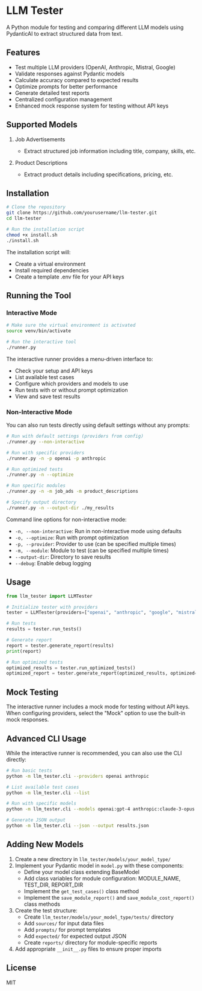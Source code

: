 # LLM Tester

A Python module for testing and comparing different LLM models using PydanticAI to extract structured data from text. 

## Features

- Test multiple LLM providers (OpenAI, Anthropic, Mistral, Google)
- Validate responses against Pydantic models
- Calculate accuracy compared to expected results
- Optimize prompts for better performance
- Generate detailed test reports
- Centralized configuration management
- Enhanced mock response system for testing without API keys

## Supported Models

1. Job Advertisements
   - Extract structured job information including title, company, skills, etc.

2. Product Descriptions
   - Extract product details including specifications, pricing, etc.

## Installation

```bash
# Clone the repository
git clone https://github.com/yourusername/llm-tester.git
cd llm-tester

# Run the installation script
chmod +x install.sh
./install.sh
```

The installation script will:
- Create a virtual environment
- Install required dependencies
- Create a template .env file for your API keys

## Running the Tool

### Interactive Mode

```bash
# Make sure the virtual environment is activated
source venv/bin/activate

# Run the interactive tool
./runner.py
```

The interactive runner provides a menu-driven interface to:
- Check your setup and API keys
- List available test cases
- Configure which providers and models to use
- Run tests with or without prompt optimization
- View and save test results

### Non-Interactive Mode

You can also run tests directly using default settings without any prompts:

```bash
# Run with default settings (providers from config)
./runner.py --non-interactive

# Run with specific providers
./runner.py -n -p openai -p anthropic

# Run optimized tests
./runner.py -n --optimize

# Run specific modules
./runner.py -n -m job_ads -m product_descriptions

# Specify output directory
./runner.py -n --output-dir ./my_results
```

Command line options for non-interactive mode:
- `-n, --non-interactive`: Run in non-interactive mode using defaults
- `-o, --optimize`: Run with prompt optimization
- `-p, --provider`: Provider to use (can be specified multiple times)
- `-m, --module`: Module to test (can be specified multiple times)
- `--output-dir`: Directory to save results
- `--debug`: Enable debug logging

## Usage

```python
from llm_tester import LLMTester

# Initialize tester with providers
tester = LLMTester(providers=["openai", "anthropic", "google", "mistral"])

# Run tests
results = tester.run_tests()

# Generate report
report = tester.generate_report(results)
print(report)

# Run optimized tests
optimized_results = tester.run_optimized_tests()
optimized_report = tester.generate_report(optimized_results, optimized=True)
```

## Mock Testing

The interactive runner includes a mock mode for testing without API keys. When configuring providers, select the "Mock" option to use the built-in mock responses.

## Advanced CLI Usage

While the interactive runner is recommended, you can also use the CLI directly:

```bash
# Run basic tests
python -m llm_tester.cli --providers openai anthropic

# List available test cases
python -m llm_tester.cli --list

# Run with specific models
python -m llm_tester.cli --models openai:gpt-4 anthropic:claude-3-opus

# Generate JSON output
python -m llm_tester.cli --json --output results.json
```

## Adding New Models

1. Create a new directory in `llm_tester/models/your_model_type/`
2. Implement your Pydantic model in `model.py` with these components:
   - Define your model class extending BaseModel
   - Add class variables for module configuration: MODULE_NAME, TEST_DIR, REPORT_DIR
   - Implement the `get_test_cases()` class method
   - Implement the `save_module_report()` and `save_module_cost_report()` class methods
3. Create the test structure:
   - Create `llm_tester/models/your_model_type/tests/` directory
   - Add `sources/` for input data files
   - Add `prompts/` for prompt templates
   - Add `expected/` for expected output JSON
   - Create `reports/` directory for module-specific reports
4. Add appropriate `__init__.py` files to ensure proper imports

## License

MIT
